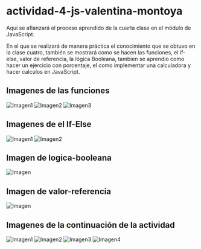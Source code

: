 # actividad-4-js-valentina-montoya
Aquí se afianzará el proceso aprendido de la cuarta clase en el módulo de JavaScript. 

En el que se realizará de manera práctica el conocimiento que se obtuvo en la clase cuatro, también se mostrará como 
se hacen las funciones, el if-else, valor de referencia, la lógica Booleana, tambien se aprendio como hacer un ejercicio con porcentaje, 
el como implementar una calculadora y hacer calculos en JavaScript.

## Imagenes de las funciones
![Imagen1](https://github.com/ValentinaMontoya/actividad-4-js-valentina-montoya/blob/main/Imagen%20funciones1.png)
![Imagen2](https://github.com/ValentinaMontoya/actividad-4-js-valentina-montoya/blob/main/Imagen%20funciones2.png)
![Imagen3](https://github.com/ValentinaMontoya/actividad-4-js-valentina-montoya/blob/main/Imagen%20funciones3.png)

## Imagenes de el If-Else
![Imagen1](https://github.com/ValentinaMontoya/actividad-4-js-valentina-montoya/blob/main/imagen%20if-else1.png)
![Imagen2](https://github.com/ValentinaMontoya/actividad-4-js-valentina-montoya/blob/main/imagen%20if-else2.png)

## Imagen de logica-booleana
![Imagen](https://github.com/ValentinaMontoya/actividad-4-js-valentina-montoya/blob/main/imagen%20l%C3%B3gica%20Booleana.png)

## Imagen de valor-referencia
![Imagen](https://github.com/ValentinaMontoya/actividad-4-js-valentina-montoya/blob/main/imagen%20valor-referencia.png)

## Imagenes de la continuación de la actividad
![Imagen1](https://github.com/ValentinaMontoya/actividad-4-js-valentina-montoya/blob/main/imagen%20punto3.png)
![Imagen2](https://github.com/ValentinaMontoya/actividad-4-js-valentina-montoya/blob/main/imagen%20punto4.png)
![Imagen3](https://github.com/ValentinaMontoya/actividad-4-js-valentina-montoya/blob/main/imagen%20punto5.png)
![Imagen4](https://github.com/ValentinaMontoya/actividad-4-js-valentina-montoya/blob/main/imagen%20index.html.png)


